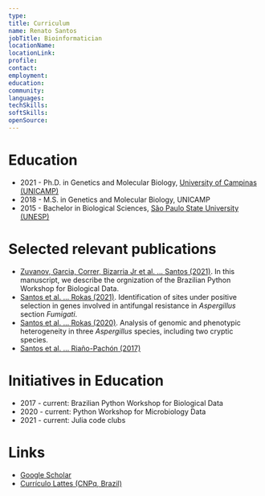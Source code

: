```yaml
---
type:
title: Curriculum
name: Renato Santos
jobTitle: Bioinformatician
locationName:
locationLink:
profile:
contact:
employment:
education:
community:
languages:
techSkills:
softSkills:
openSource:
---
```


# Education

 * 2021 - Ph.D. in Genetics and Molecular Biology, [University of Campinas (UNICAMP)](https://www.ib.unicamp.br/)
 * 2018 - M.S. in Genetics and Molecular Biology, UNICAMP
 * 2015 - Bachelor in Biological Sciences, [São Paulo State University (UNESP)](https://www.rc.unesp.br/)

# Selected relevant publications

 * [Zuvanov, Garcia, Correr, Bizarria Jr et al. ... Santos (2021)](https://journals.plos.org/ploscompbiol/article?id=10.1371/journal.pcbi.1009534). In this manuscript, we describe the orgnization of the Brazilian Python Workshop for Biological Data.
 * [Santos et al. ... Rokas (2021)](https://www.frontiersin.org/articles/10.3389/ffunb.2021.723051/full). Identification of sites under positive selection in genes involved in antifungal resistance in _Aspergillus_ section _Fumigati_.
 * [Santos et al. ... Rokas (2020)](https://www.frontiersin.org/articles/10.3389/fgene.2020.00459/full). Analysis of genomic and phenotypic heterogeneity in three _Aspergillus_ species, including two cryptic species.
 * [Santos et al. ... Riaño-Pachón (2017)](https://academic.oup.com/bioinformatics/article/33/16/2575/3104472)

# Initiatives in Education

 * 2017 - current: Brazilian Python Workshop for Biological Data
 * 2020 - current: Python Workshop for Microbiology Data
 * 2021 - current: Julia code clubs

# Links

 * [Google Scholar](https://scholar.google.com.br/citations?user=22CKgnIAAAAJ)
 * [Currículo Lattes (CNPq, Brazil)](http://lattes.cnpq.br/3339727232509001)